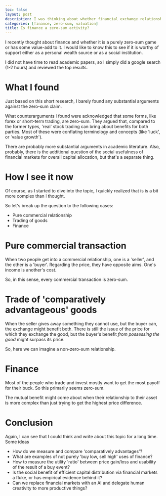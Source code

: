 ```yaml
---
toc: false
layout: post
description: I was thinking about whether financial exchange relationships are zero-sum or not? This is what I found.
categories: [finance, zero-sum, valuation]
title: Is finance a zero-sum activity?
---
```

I recently thought about finance and whether it is a purely zero-sum game or has some value-add to it. I would like to know this to see if it is worthy of support either as a personal wealth source or as a social institution.

I did not have time to read academic papers, so I simply did a google search (1-2 hours) and reviewed the top results.

# What I found

Just based on this short research, I barely found any substantial arguments against the zero-sum claim.

What counterarguments I found were acknowledged that some forms,  like forex or short-term trading, are zero-sum.  They argued that, compared to the former types, 'real' stock trading can bring about benefits for both parties. Most of these were conflating terminology and concepts (like 'luck', or 'value growth').

There are probably more substantial arguments in academic literature. Also, probably, there is the additional question of the social usefulness of financial markets for overall capital allocation, but that's a separate thing.

# How I see it now

Of course, as I started to dive into the topic, I quickly realized that is is a bit more complex than I thought.

So let's break up the question to the following cases:

- Pure commercial relationship
- Trading of goods
- Finance

# Pure commercial transaction

When two people get into a commercial relationship, one is a 'seller', and the other is a 'buyer'. Regarding the price, they have opposite aims. One's income is another's cost.

So, in this sense, every commercial transaction is zero-sum.

# Trade of 'comparatively advantageous' goods

When the seller gives away something they cannot use, but the buyer can, the exchange might benefit both. There is still the issue of the price for which they exchange the good, but the buyer's benefit *from possessing the good* might surpass its price.

So, here we can imagine a non-zero-sum relationship.

# Finance

Most of the people who trade and invest mostly want to get the most payoff for their buck. So this primarily seems zero-sum.

The mutual benefit might come about when their relationship to their asset is more complex than just trying to get the highest price difference.

# Conclusion

Again, I can see that I could think and write about this topic for a long time. Some ideas

- How do we measure and compare 'comparatively advantages'?
- What are examples of not purely 'buy low, sell high' uses of finance?
- How to measure the utility 'ratio' between price gain/loss and usability of the result of a buy event?
- Is the social benefit of efficient capital distribution via financial markets a fluke, or has empirical evidence behind it?
- Can we replace financial markets with an AI and delegate human creativity to more productive things?


